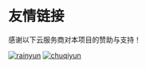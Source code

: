 # 友情链接

感谢以下云服务商对本项目的赞助与支持！

<div class="links-container">

[![rainyun](/static/friends/rainyun.png)](https://rainyun.com)
[![chuqiyun](/static/friends/chuqiyun.png)](https://chuqiyun.com)

</div>
